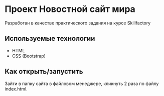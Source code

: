 # Проект Новостной сайт мира
Разработан в качестве практического задания на курсе
Skillfactory
## Используемые технологии
* HTML
* CSS (Bootstrap)
## Как открыть/запустить
Зайти в папку сайта в файловом менеджере, кликнуть 2 раза по файлу index.html.
